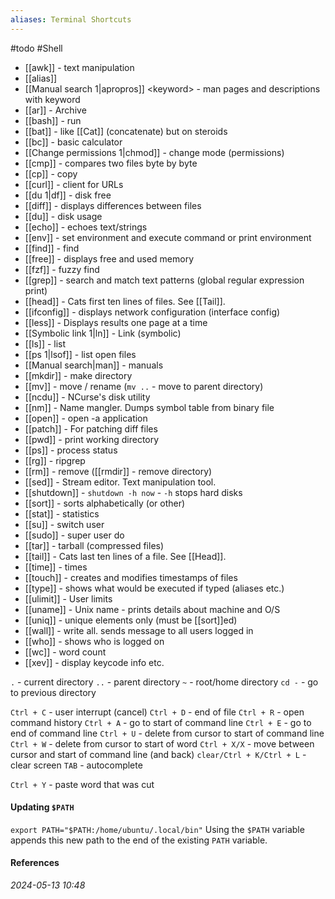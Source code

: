 ```yaml
---
aliases: Terminal Shortcuts
---
```

#todo #Shell 

* [[awk]] - text manipulation
* [[alias]]
* [[Manual search 1|apropros]] \<keyword\> - man pages and descriptions with keyword
* [[ar]] - Archive
* [[bash]] - run
* [[bat]] - like [[Cat]] (concatenate) but on steroids
* [[bc]] - basic calculator
* [[Change permissions 1|chmod]] - change mode (permissions)
* [[cmp]] - compares two files byte by byte
* [[cp]] - copy
* [[curl]] - client for URLs
* [[du 1|df]] - disk free
* [[diff]] - displays differences between files
* [[du]] - disk usage
* [[echo]] - echoes text/strings
* [[env]] - set environment and execute command or print environment
* [[find]] - find
* [[free]] - displays free and used memory
* [[fzf]] - fuzzy find
* [[grep]] - search and match text patterns (global regular expression print)
* [[head]] - Cats first ten lines of files. See [[Tail]].
* [[ifconfig]] - displays network configuration (interface config)
* [[less]] - Displays results one page at a time
* [[Symbolic link 1|ln]] - Link (symbolic)
* [[ls]] - list
* [[ps 1|lsof]] - list open files
* [[Manual search|man]] - manuals
* [[mkdir]] - make directory
* [[mv]] - move / rename (`mv ..` - move to parent directory)
* [[ncdu]] - NCurse's disk utility
* [[nm]] - Name mangler. Dumps symbol table from binary file
* [[open]] - open -a application
* [[patch]] - For patching diff files
* [[pwd]] - print working directory
* [[ps]] - process status
* [[rg]] - ripgrep
* [[rm]] - remove ([[rmdir]] - remove directory)
* [[sed]] - Stream editor. Text manipulation tool.
* [[shutdown]] - `shutdown -h now` - `-h` stops hard disks
* [[sort]] - sorts alphabetically (or other)
* [[stat]] - statistics
* [[su]] - switch user
* [[sudo]] - super user do
* [[tar]] - tarball (compressed files)
* [[tail]] - Cats last ten lines of a file. See [[Head]].
* [[time]] - times
* [[touch]] - creates and modifies timestamps of files
* [[type]] - shows what would be executed if typed (aliases etc.)
* [[ulimit]] - User limits
* [[uname]] - Unix name - prints details about machine and O/S
* [[uniq]] - unique elements only (must be [[sort]]ed)
* [[wall]] - write all. sends message to all users logged in
* [[who]] - shows who is logged on
* [[wc]] - word count
* [[xev]] - display keycode info etc.

`.` - current directory
`..` - parent directory
`~` - root/home directory
`cd -` - go to previous directory

`Ctrl + C` - user interrupt (cancel)
`Ctrl + D` - end of file
`Ctrl + R` - open command history
`Ctrl + A` - go to start of command line
`Ctrl + E` - go to end of command line
`Ctrl + U` - delete from cursor to start of command line
`Ctrl + W` - delete from cursor to start of word
`Ctrl + X/X` - move between cursor and start of command line (and back)
`clear/Ctrl + K/Ctrl + L` - clear screen
`TAB` - autocomplete

`Ctrl + Y` - paste word that was cut
#### Updating `$PATH`
`export PATH="$PATH:/home/ubuntu/.local/bin"`
Using the `$PATH` variable appends this new path to the end of the existing `PATH` variable.

#### References


_2024-05-13 10:48_